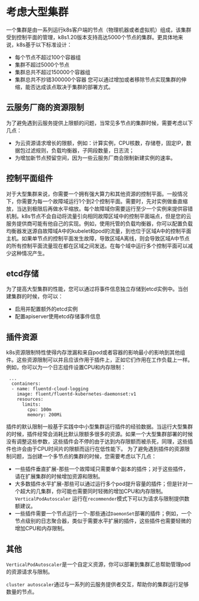 # 考虑大型集群

一个集群是由一系列运行k8s客户端的节点（物理机器或者虚拟机）组成，该集群受到控制平面的管理，k8s1.20版本支持高达5000个节点的集群。更具体地来说，k8s基于以下标准设计：
* 每个节点不超过100个容器组
* 集群不超过5000个节点
* 集群总共不超过150000个容器组
* 集群总共不抄错300000个容器
您可以通过增加或者移除节点实现集群的伸缩，能否达成该点取决于集群的部署方式。

## 云服务厂商的资源限制

为了避免遇到云服务提供上限额的问题，当常见多节点的集群时候，需要考虑以下几点：
* 为云资源请求增长的限额，例如：计算实例，CPU核数，存储卷，固定IP，数据包过滤规则，负载均衡器，子网段数量，日志流；
* 为增加新节点预留空间，因为一些云服务厂商会限制新建实例的速率。

## 控制平面组件

对于大型集群来说，你需要一个拥有强大算力和其他资源的控制平面。一般情况下，你需要为每一个故障域运行1个到2个控制平面。需要时，先对实例做垂直缩放，当达到极限后再做水平缩放。每个故障域你需要运行至少一个实例来提供容错机制。k8s节点不会自动将流量引向相同故障区域中的控制平面端点，但是您的云服务提供商可能有他自己的实现。例如，使用托管的负载均衡器，你可以配置负载均衡器发送源自故障域A中的kubelet和pod的流量，到也位于区域A中的控制平面主机。如果单节点的控制平面发生故障，导致区域A离线，则会导致区域A中节点的所有控制平面流量现在都在区域之间发送。在每个域中运行多个控制平面可以减少这种情况产生。

## etcd存储

为了提高大型集群的性能，您可以通过将事件信息独立存储到etcd实例中。当创建集群的时候，你可以：
* 启用并配置额外的etcd实例
* 配置apiserver使用etcd存储事件信息

## 插件资源

k8s资源限制特性使得内存泄漏和来自pod或者容器的影响最小的影响到其他组件。这些资源限制可以并且应该作用于插件上，正如它们作用在工作负载上一样。例如，你可以为一个日志组件设置CPU和内存限制：
```code
 ...
  containers:
  - name: fluentd-cloud-logging
    image: fluent/fluentd-kubernetes-daemonset:v1
    resources:
      limits:
        cpu: 100m
        memory: 200Mi
```

 插件的默认限制一般基于实践中中小型集群运行插件的经验数据。当运行大型集群的时候，插件经常会消耗比默认限额多很多的资源。如果一个大型集群部署的时候没有调整这些参数，这些插件会不停的由于达到内存限额而被杀死，同理，这些插件也许会由于CPU时间片的限额而运行在低性能下。
 为了避免遇到插件的资源限制问题，当创建一个多节点的集群的时候，您需要考虑以下几点：
 * 一些插件垂直扩展-那些一个故障域只需要单个副本的插件；对于这些插件，请在扩展集群的时候增加资源和限制。
 * 大多数插件水平扩展-那些可以通过运行多个pod提升容量的插件；但是针对一个超大的几集群，你可能也需要同时轻微的增加CPU和内存限制。 `VerticalPodAutoscaler` 运行在`recommender`模式下可以为请求与限制提供数额建议。
 * 一些插件需要一个节点运行一个-那些通过`DaemonSet`部署的插件；例如，一个节点级别的日志聚合器，类似于需要水平扩展的插件，这些插件也需要轻微的增加CPU和内存限制。

 ## 其他

`VerticalPodAutoscaler`是一个自定义资源，你可以部署到集群汇总帮助管理pod的资源请求与限制。

`cluster autoscaler`通过与一系列的云服务提供者交互，帮助你的集群运行足够数量的节点。
